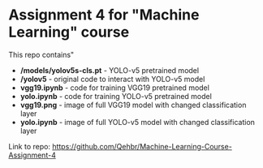 # Assignment 4 for "Machine Learning" course
This repo contains"
* **/models/yolov5s-cls.pt** - YOLO-v5 pretrained model
* **/yolov5** - original code to interact with YOLO-v5 model
* **vgg19.ipynb** - code for training VGG19 pretrained model
* **yolo.ipynb** - code for training YOLO-v5 pretrained model
* **vgg19.png** - image of full VGG19 model with changed classification layer
* **yolo.ipynb** - image of full YOLO-v5 model with changed classification layer

Link to repo:
https://github.com/Qehbr/Machine-Learning-Course-Assignment-4